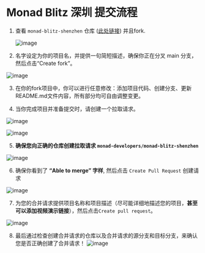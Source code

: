 # Monad Blitz 深圳 提交流程

1. 查看 `monad-blitz-shenzhen` 仓库 ([此处链接](https://github.com/monad-developers/monad-blitz-shenzhen)) 并且fork.

    ![image](https://github.com/user-attachments/assets/cbfb7954-18a4-4041-822a-3785adaded8e)

    
2. 名字设定为你的项目名，并提供一句简短描述，确保你正在分叉 main 分支，然后点击“Create fork”。
    
![image](https://github.com/user-attachments/assets/435f6c94-3ce3-4778-b71c-6073fe793c5c)

    
3. 在你的fork项目中，你可以进行任意修改：添加项目代码、创建分支、更新README.md文件内容，所有部分均可自由调整变更。

4. 当你完成项目并准备提交时，请创建一个拉取请求。
    
![image](https://github.com/user-attachments/assets/e0319914-4610-4d30-af30-54db04003ec9)

    
![image](https://github.com/user-attachments/assets/a514d935-5e43-4ba0-8da8-251aefb3a5ed)

    

5. **确保您向正确的仓库创建拉取请求 `monad-developers/monad-blitz-shenzhen`**
    
![image](https://github.com/user-attachments/assets/68702e75-de4d-40b9-9bd4-a2dfe5f2925b)

    
6. 确保你看到了 **“Able to merge” 字样**, 然后点击 `Create Pull Request` 创建请求
    
![image](https://github.com/user-attachments/assets/0b06f6ce-443e-48de-8e63-7a701a6a77ed)

    
7. 为您的合并请求提供项目名称和项目描述（尽可能详细地描述您的项目，**甚至可以添加视频演示链接**），然后点击`Create pull request`。
    
![image](https://github.com/user-attachments/assets/58f58822-7c1a-4ddf-975d-70c955ce549d)

    
8. 最后通过检查创建合并请求的仓库以及合并请求的源分支和目标分支，来确认您是否正确创建了合并请求！
![image](https://github.com/user-attachments/assets/f507b069-82ae-4cbd-a864-f16ec4449d8d)
